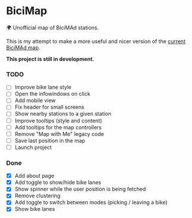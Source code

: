 # BiciMap

🌍 Unofficial map of BiciMAd stations. 

This is my attempt to make a more useful and nicer version of the [current BiciMAd map](https://u.bicimad.com/mapa).

**This project is still in development.**

### TODO

- [ ] Improve bike lane style
- [ ] Open the infowindows on click
- [ ] Add mobile view
- [ ] Fix header for small screens
- [ ] Show nearby stations to a given station
- [ ] Improve tooltips (style and content)
- [ ] Add tooltips for the map controllers
- [ ] Remove "Map with Me" legacy code
- [ ] Save last position in the map
- [ ] Launch project

### Done

- [x] Add about page
- [x] Add toggle to show/hide bike lanes
- [x] Show spinner while the user position is being fetched
- [x] Remove clustering
- [x] Add toggle to switch between modes (picking / leaving a bike)
- [x] Show bike lanes
